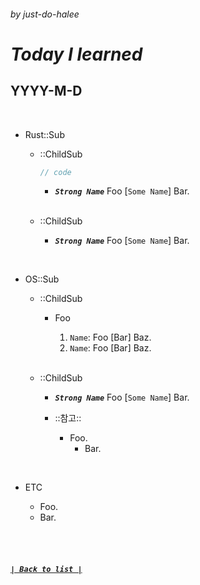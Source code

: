 ###### _by just-do-halee_

# _Today I learned_

## YYYY-M-D

<br>

- Rust::Sub

  - ::ChildSub

    ```rust
    // code
    ```

    - **_`Strong Name`_** Foo [`Some Name`] Bar.

  <br>

  - ::ChildSub

    - **_`Strong Name`_** Foo [`Some Name`] Bar.

<br>

- OS::Sub

  - ::ChildSub

    - Foo

      1. `Name`: Foo [Bar] Baz.
      2. `Name`: Foo [Bar] Baz.

  <br>

  - ::ChildSub

    - **_`Strong Name`_** Foo [`Some Name`] Bar.

    - ::참고::

      - Foo.
        - Bar.

<br>

- ETC

  - Foo.
  - Bar.

<br><br>

##### **_[`| Back to list |`](../../README.md)_**
